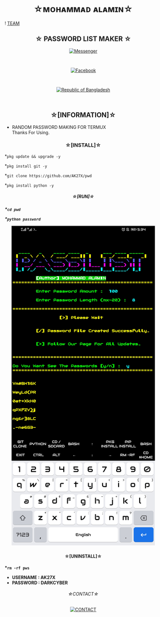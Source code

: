 <h1 align="center">
☆ᴍᴏʜᴀᴍᴍᴀᴅ ᴀʟᴀᴍɪɴ☆
</h1>

! [TEAM](https://raw.githubusercontent.com/AK27X/AK27X/main/team.jpg)

<h2 align="center">
☆ PASSWORD LIST MAKER ☆
</h2>

<p align="center">
<a href="https://m.me/AK27X"><img title="Messenger" src="https://img.shields.io/badge/Chat-Messenger-blue?style=flat&logo=messenger"></a></p><br>
<p align="center">
<a href="https://fb.com/AK27X"><img title="Facebook" src="https://img.shields.io/badge/View-Facebook-blue?style=flat&logo=Facebook"></a></p><br>
<p align="center">
<a href="https://github.com/AK27X"><img title="Republic of Bangladesh" src="https://img.shields.io/badge/MADE%20IN-BANGLADESH-green?colorA=%23ff0000&colorB=%23017e40&style=flat"></a> 
</p><br>

<h2 align="center">☆[INFORMATION]☆</h2>

* RANDOM PASSWORD MAKING FOR TERMUX <br>Thanks For Using.<br></p>


<h3 align="center">☆[INSTALL]☆</h3>

*`
pkg update && upgrade -y
`

*`
pkg install git -y
`

*`
git clone https://github.com/AK27X/pwd
`

*`
pkg install python -y
`

<h5 align="center">☆[RUN]☆<h5>

*`
cd pwd
`

*`
python password
`

<p align="center">
  <img alt="Layout" src="pwd.jpg">
</p>

<h4 align="center">☆[UNINSTALL]☆<h4>

*`
rm -rf pws
`
* USERNAME : AK27X
* PASSWORD : DARKCYBER

<h6 align="center">
☆CONTACT☆
</h5>
<p align="center"><a href="https://AK27X.github.io"><img title="CONTACT" src="https://img.shields.io/badge/CONTACT%20WITH-AK27X-green?colorA=%23ff0000&colorB=%23017e40&style=flat"></a>
